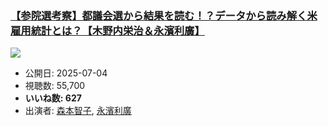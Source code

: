 ### [【参院選考察】都議会選から結果を読む！？データから読み解く米雇用統計とは？【木野内栄治＆永濱利廣】](https://www.youtube.com/watch?v=NFwyxENx_f8)
[![](https://img.youtube.com/vi/NFwyxENx_f8/sddefault.jpg)](https://www.youtube.com/watch?v=NFwyxENx_f8)
-   公開日: 2025-07-04
-   視聴数: 55,700
-   **いいね数: 627**
-   出演者: [森本智子](/rehacq_fan/people/森本智子 "wikilink"), [永濱利廣](/rehacq_fan/people/永濱利廣 "wikilink")
